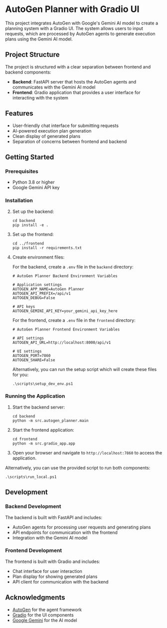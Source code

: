 # AutoGen Planner with Gradio UI

This project integrates AutoGen with Google's Gemini AI model to create a planning system with a Gradio UI. The system allows users to input requests, which are processed by AutoGen agents to generate execution plans using the Gemini AI model.

## Project Structure

The project is structured with a clear separation between frontend and backend components:

- **Backend**: FastAPI server that hosts the AutoGen agents and communicates with the Gemini AI model
- **Frontend**: Gradio application that provides a user interface for interacting with the system

## Features

- User-friendly chat interface for submitting requests
- AI-powered execution plan generation
- Clean display of generated plans
- Separation of concerns between frontend and backend

## Getting Started

### Prerequisites

- Python 3.8 or higher
- Google Gemini API key

### Installation


2. Set up the backend:
   ```
   cd backend
   pip install -e .
   ```

3. Set up the frontend:
   ```
   cd ../frontend
   pip install -r requirements.txt
   ```

4. Create environment files:
   
   For the backend, create a `.env` file in the `backend` directory:
   ```
   # AutoGen Planner Backend Environment Variables
   
   # Application settings
   AUTOGEN_APP_NAME=AutoGen Planner
   AUTOGEN_API_PREFIX=/api/v1
   AUTOGEN_DEBUG=False
   
   # API keys
   AUTOGEN_GEMINI_API_KEY=your_gemini_api_key_here
   ```
   
   For the frontend, create a `.env` file in the `frontend` directory:
   ```
   # AutoGen Planner Frontend Environment Variables
   
   # API settings
   AUTOGEN_API_URL=http://localhost:8000/api/v1
   
   # UI settings
   AUTOGEN_PORT=7860
   AUTOGEN_SHARE=False
   ```

   Alternatively, you can run the setup script which will create these files for you:
   ```
   .\scripts\setup_dev_env.ps1
   ```

### Running the Application

1. Start the backend server:
   ```
   cd backend
   python -m src.autogen_planner.main
   ```

2. Start the frontend application:
   ```
   cd frontend
   python -m src.gradio_app.app
   ```

3. Open your browser and navigate to `http://localhost:7860` to access the application.

Alternatively, you can use the provided script to run both components:
```
.\scripts\run_local.ps1
```

## Development

### Backend Development

The backend is built with FastAPI and includes:
- AutoGen agents for processing user requests and generating plans
- API endpoints for communication with the frontend
- Integration with the Gemini AI model

### Frontend Development

The frontend is built with Gradio and includes:
- Chat interface for user interaction
- Plan display for showing generated plans
- API client for communication with the backend


## Acknowledgments

- [AutoGen](https://github.com/microsoft/autogen) for the agent framework
- [Gradio](https://gradio.app/) for the UI components
- [Google Gemini](https://ai.google.dev/) for the AI model 